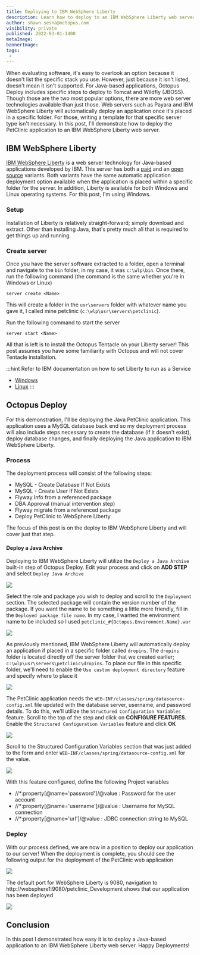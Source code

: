 ```yaml
---
title: Deploying to IBM WebSphere Liberty
description: Learn how to deploy to an IBM WebSphere Liberty web server with Octopus Deploy.
author: shawn.sesna@octopus.com
visibility: private
published: 2022-03-01-1400
metaImage: 
bannerImage: 
tags:
 - 
---
```


When evaluating software, it's easy to overlook an option because it doesn't list the specific stack you use.  However, just because it isn't listed, doesn't mean it isn't supported.  For Java-based applications, Octopus Deploy includes specific steps to deploy to Tomcat and Wildfly (JBOSS).  Though those are the two most popular options, there are more web server technologies available than just those.  Web servers such as Payara and IBM WebSphere Liberty will automatically deploy an application once it's placed in a specific folder.  For those, writing a template for that specific server type isn't necessary.  In this post, I'll demonstrate how to deploy the PetClinic application to an IBM WebSphere Liberty web server.

## IBM WebSphere Liberty
[IBM WebSphere Liberty](https://www.ibm.com/cloud/websphere-liberty) is a web server technology for Java-based applications developed by IBM.  This server has both a [paid](https://www.ibm.com/cloud/websphere-liberty/pricing) and an [open source](https://openliberty.io/) variants.  Both variants have the same automatic application deployment option available when the application is placed within a specific folder for the server.  In addition, Liberty is available for both Windows and Linux operating systems.  For this post, I'm using Windows.

### Setup
Installation of Liberty is relatively straight-forward; simply download and extract.  Other than installing Java, that's pretty much all that is required to get things up and running.

### Create server
Once you have the server software extracted to a folder, open a terminal and navigate to the `bin` folder, in my case, it was `c:\wlp\bin`.  Once there, run the following command (the command is the same whether you're in Windows or Linux)

```
server create <Name>
```
This will create a folder in the `usr\servers` folder with whatever name you gave it, I called mine petclinic (`c:\wlp\usr\servers\petclinic`).

Run the following command to start the server

```
server start <Name>
```
All that is left is to install the Octopus Tentacle on your Liberty server!  This post assumes you have some familiarity with Octopus and will not cover Tentacle installation.

:::hint
Refer to IBM documentation on how to set Liberty to run as a Service
- [Windows](https://www.ibm.com/support/pages/running-liberty-profile-server-microsoft-windows-service)
- [Linux](https://www.ibm.com/support/pages/running-websphere-liberty-service-linux)
:::

## Octopus Deploy
For this demonstration, I'll be deploying the Java PetClinic application.  This application uses a MySQL database back end so my deployment process will also include steps necessary to create the database (if it doesn't exist), deploy database changes, and finally deploying the Java application to IBM WebSphere Liberty.

### Process
The deployment process will consist of the following steps:
- MySQL - Create Database If Not Exists
- MySQL - Create User If Not Exists
- Flyway Info from a referenced package
- DBA Approval (manual intervention step)
- Flyway migrate from a referenced package
- Deploy PetClinic to WebSphere Liberty

The focus of this post is on the deploy to IBM WebSphere Liberty and will cover just that step.

#### Deploy a Java Archive
Deploying to IBM WebSphere Liberty will utilize the `Deploy a Java Archive` built-in step of Octopus Deploy.  Edit your process and click on **ADD STEP** and select `Deploy Java Archive`

![](octopus-deploy-java-archive.png)

Select the role and package you wish to deploy and scroll to the `Deployment` section.  The selected package will contain the version number of the package.  If you want the name to be something a little more friendly, fill in the `Deployed package file name`.  In my case, I wanted the environment name to be included so I used `petclinic_#{Octopus.Environment.Name}.war`

![](octopus-package-name.png)

As previously mentioned, IBM WebSphere Liberty will automatically deploy an application if placed in a specific folder called `dropins`.  The `dropins` folder is located directly off the server folder that we created earlier; `c:\wlp\usr\servers\petclinic\dropins`.  To place our file in this specific folder, we'll need to enable the `Use custom deployment directory` feature and specify where to place it

![](octopus-custom-directory.png)

The PetClinic application needs the `WEB-INF/classes/spring/datasource-config.xml` file updated with the database server, username, and password details.  To do this, we'll utilize the `Structured Configuration Variables` feature.  Scroll to the top of the step and click on **CONFIGURE FEATURES**.  Enable the `Structured Configuration Variables` feature and click **OK**

![](octopus-structured-configuration-variables.png)

Scroll to the Structured Configuration Variables section that was just added to the form and enter `WEB-INF/classes/spring/datasource-config.xml` for the value.

![](octopus-structured-configuration-variables-value.png)

With this feature configured, define the following Project variables

- //*:property[@name='password']/@value : Password for the user account
- //*:property[@name='username']/@value : Username for MySQL connection
- //*:property[@name='url']/@value : JDBC connection string to MySQL

### Deploy
With our process defined, we are now in a position to deploy our application to our server!  When the deployment is complete, you should see the following output for the deployment of the PetClinic web application

![](octopus-deployment-complete.png)

The default port for WebSphere Liberty is 9080, navigation to http://websphere1:9080/petclinic_Development shows that our application has been deployed

![](websphere-petclinic.png)

## Conclusion
In this post I demonstrated how easy it is to deploy a Java-based application to an IBM WebSphere Liberty web server.  Happy Deployments!